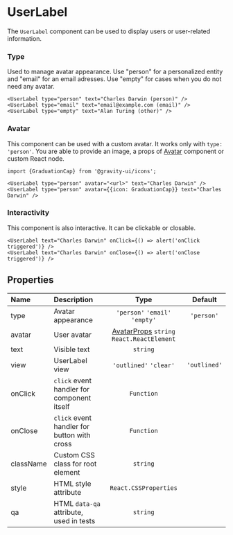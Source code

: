 # UserLabel

The `UserLabel` component can be used to display users or user-related information.

### Type

Used to manage avatar appearance. Use "person" for a personalized entity and "email" for an email adresses. Use "empty" for cases when you do not need any avatar.

<!--LANDING_BLOCK
<ExampleBlock
    code={`
<UserLabel type="person" text="Charles Darwin" />
<UserLabel type="email" text="email@example.com" />
<UserLabel type="empty" text="Alan Turing" />
`}
>
    <UIKit.UserLabel type="person" text="Charles Darwin" />
    <UIKit.UserLabel type="email" text="email@example.com" />
    <UIKit.UserLabel type="empty" text="Alan Turing" />
</ExampleBlock>
LANDING_BLOCK-->

<!--GITHUB_BLOCK-->

```tsx
<UserLabel type="person" text="Charles Darwin (person)" />
<UserLabel type="email" text="email@example.com (email)" />
<UserLabel type="empty" text="Alan Turing (other)" />
```

<!--/GITHUB_BLOCK-->

### Avatar

This component can be used with a custom avatar. It works only with `type: 'person'`. You are able to provide an image, a props of [Avatar](../Avatar/README.md) component or custom React node.

<!--LANDING_BLOCK
<ExampleBlock
    code={`
import {GraduationCap} from '@gravity-ui/icons';

<UserLabel type="person" avatar="<url>" text="Charles Darwin" />
<UserLabel type="person" avatar={{icon: GraduationCap}} text="Charles Darwin" />
`}
>
    <UIKit.UserLabel type="person" avatar="https://upload.wikimedia.org/wikipedia/commons/thumb/3/33/Charles_Darwin_by_Julia_Margaret_Cameron%2C_c._1868.jpg/193px-Charles_Darwin_by_Julia_Margaret_Cameron%2C_c._1868.jpg" text="Charles Darwin" />
    <UIKit.UserLabel type="person" avatar={{icon: '<svg xmlns="http://www.w3.org/2000/svg" width="16" height="16" fill="none" viewBox="0 0 16 16"><path fill="currentColor" fill-rule="evenodd" d="M6.836 3.202 1.74 5.386a.396.396 0 0 0 0 .728l5.096 2.184a2.5 2.5 0 0 0 .985.202h.358a2.5 2.5 0 0 0 .985-.202l5.096-2.184a.396.396 0 0 0 0-.728L9.164 3.202A2.5 2.5 0 0 0 8.179 3h-.358a2.5 2.5 0 0 0-.985.202ZM1.5 7.642l1.5.644v3.228a2 2 0 0 0 1.106 1.789l.806.403a7 7 0 0 0 6.193.033l.909-.442a2 2 0 0 0 1.125-1.798V8.226l1.712-.734a1.896 1.896 0 0 0 0-3.484L9.755 1.823A4 4 0 0 0 8.179 1.5h-.358a4 4 0 0 0-1.576.323L1.15 4.008A1.896 1.896 0 0 0 0 5.75v4.5a.75.75 0 0 0 1.5 0V7.643Zm3 3.872V8.929l1.745.748A4 4 0 0 0 7.821 10h.358a4 4 0 0 0 1.576-.323l1.884-.808v2.63a.5.5 0 0 1-.282.45l-.909.442a5.5 5.5 0 0 1-4.865-.027l-.807-.403a.5.5 0 0 1-.276-.447Z" clip-rule="evenodd"/></svg>'}} text="Charles Darwin" />
</ExampleBlock>
LANDING_BLOCK-->

<!--GITHUB_BLOCK-->

```tsx
import {GraduationCap} from '@gravity-ui/icons';

<UserLabel type="person" avatar="<url>" text="Charles Darwin" />
<UserLabel type="person" avatar={{icon: GraduationCap}} text="Charles Darwin" />
```

<!--/GITHUB_BLOCK-->

### Interactivity

This component is also interactive. It can be clickable or closable.

<!--LANDING_BLOCK
<ExampleBlock
    code={`
<UserLabel text="Charles Darwin" onClick={() => alert('onClick triggered')} />
<UserLabel text="Charles Darwin" onClose={() => alert('onClose triggered')} />
`}
>
    <UIKit.UserLabel text="Charles Darwin" onClick={() => alert('onClick triggered')} />
    <UIKit.UserLabel text="Charles Darwin" onClose={() => alert('onClose triggered')} />
</ExampleBlock>
LANDING_BLOCK-->

<!--GITHUB_BLOCK-->

```tsx
<UserLabel text="Charles Darwin" onClick={() => alert('onClick triggered')} />
<UserLabel text="Charles Darwin" onClose={() => alert('onClose triggered')} />
```

<!--/GITHUB_BLOCK-->

## Properties

| Name      | Description                                 |                                    Type                                     |   Default    |
| :-------- | :------------------------------------------ | :-------------------------------------------------------------------------: | :----------: |
| type      | Avatar appearance                           |                       `'person'` `'email'` `'empty'`                        |  `'person'`  |
| avatar    | User avatar                                 | [AvatarProps](../Avatar/README.md#properties) `string` `React.ReactElement` |              |
| text      | Visible text                                |                                  `string`                                   |              |
| view      | UserLabel view                              |                           `'outlined'` `'clear'`                            | `'outlined'` |
| onClick   | `click` event handler for component itself  |                                 `Function`                                  |              |
| onClose   | `click` event handler for button with cross |                                 `Function`                                  |              |
| className | Custom CSS class for root element           |                                  `string`                                   |              |
| style     | HTML style attribute                        |                            `React.CSSProperties`                            |              |
| qa        | HTML `data-qa` attribute, used in tests     |                                  `string`                                   |              |
